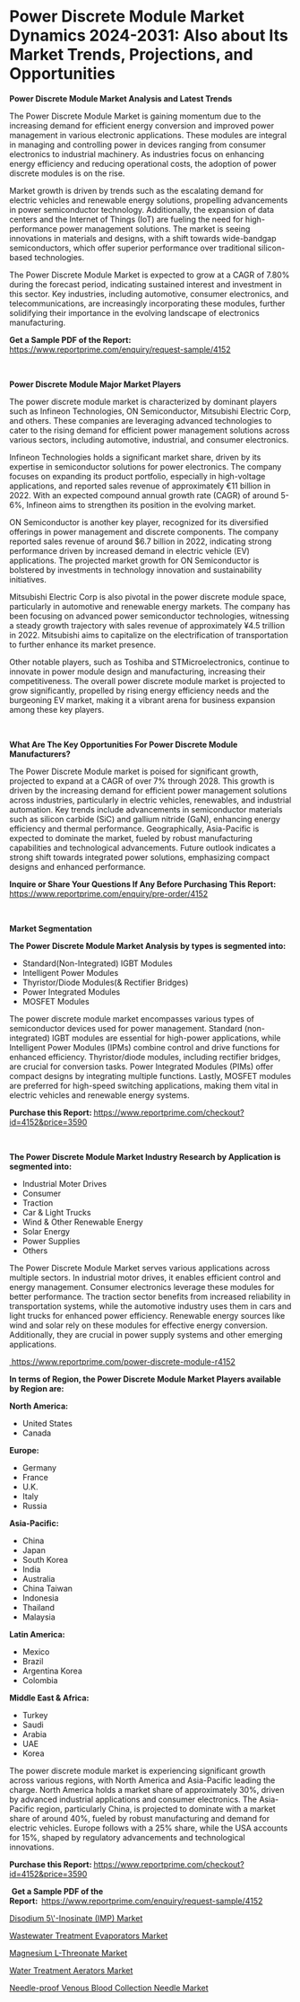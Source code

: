 <p><h1>Power Discrete Module Market Dynamics 2024-2031: Also about Its Market Trends, Projections, and Opportunities</h1></p><p><strong>Power Discrete Module Market Analysis and Latest Trends</strong></p>
<p><p>The Power Discrete Module Market is gaining momentum due to the increasing demand for efficient energy conversion and improved power management in various electronic applications. These modules are integral in managing and controlling power in devices ranging from consumer electronics to industrial machinery. As industries focus on enhancing energy efficiency and reducing operational costs, the adoption of power discrete modules is on the rise.</p><p>Market growth is driven by trends such as the escalating demand for electric vehicles and renewable energy solutions, propelling advancements in power semiconductor technology. Additionally, the expansion of data centers and the Internet of Things (IoT) are fueling the need for high-performance power management solutions. The market is seeing innovations in materials and designs, with a shift towards wide-bandgap semiconductors, which offer superior performance over traditional silicon-based technologies.</p><p>The Power Discrete Module Market is expected to grow at a CAGR of 7.80% during the forecast period, indicating sustained interest and investment in this sector. Key industries, including automotive, consumer electronics, and telecommunications, are increasingly incorporating these modules, further solidifying their importance in the evolving landscape of electronics manufacturing.</p></p>
<p><strong>Get a Sample PDF of the Report:&nbsp;</strong> <a href="https://www.reportprime.com/enquiry/request-sample/4152?utm_campaign=9&utm_medium=2&utm_source=Github&utm_content=ia&utm_term=13102024&utm_id=power-discrete-module">https://www.reportprime.com/enquiry/request-sample/4152</a></p>
<p>&nbsp;</p>
<p><strong>Power Discrete Module Major Market Players</strong></p>
<p><p>The power discrete module market is characterized by dominant players such as Infineon Technologies, ON Semiconductor, Mitsubishi Electric Corp, and others. These companies are leveraging advanced technologies to cater to the rising demand for efficient power management solutions across various sectors, including automotive, industrial, and consumer electronics.</p><p>Infineon Technologies holds a significant market share, driven by its expertise in semiconductor solutions for power electronics. The company focuses on expanding its product portfolio, especially in high-voltage applications, and reported sales revenue of approximately €11 billion in 2022. With an expected compound annual growth rate (CAGR) of around 5-6%, Infineon aims to strengthen its position in the evolving market.</p><p>ON Semiconductor is another key player, recognized for its diversified offerings in power management and discrete components. The company reported sales revenue of around $6.7 billion in 2022, indicating strong performance driven by increased demand in electric vehicle (EV) applications. The projected market growth for ON Semiconductor is bolstered by investments in technology innovation and sustainability initiatives.</p><p>Mitsubishi Electric Corp is also pivotal in the power discrete module space, particularly in automotive and renewable energy markets. The company has been focusing on advanced power semiconductor technologies, witnessing a steady growth trajectory with sales revenue of approximately ¥4.5 trillion in 2022. Mitsubishi aims to capitalize on the electrification of transportation to further enhance its market presence.</p><p>Other notable players, such as Toshiba and STMicroelectronics, continue to innovate in power module design and manufacturing, increasing their competitiveness. The overall power discrete module market is projected to grow significantly, propelled by rising energy efficiency needs and the burgeoning EV market, making it a vibrant arena for business expansion among these key players.</p></p>
<p>&nbsp;</p>
<p><strong>What Are The Key Opportunities For Power Discrete Module Manufacturers?</strong></p>
<p><p>The Power Discrete Module market is poised for significant growth, projected to expand at a CAGR of over 7% through 2028. This growth is driven by the increasing demand for efficient power management solutions across industries, particularly in electric vehicles, renewables, and industrial automation. Key trends include advancements in semiconductor materials such as silicon carbide (SiC) and gallium nitride (GaN), enhancing energy efficiency and thermal performance. Geographically, Asia-Pacific is expected to dominate the market, fueled by robust manufacturing capabilities and technological advancements. Future outlook indicates a strong shift towards integrated power solutions, emphasizing compact designs and enhanced performance.</p></p>
<p><strong>Inquire or Share Your Questions If Any Before Purchasing This Report:</strong> <a href="https://www.reportprime.com/enquiry/pre-order/4152?utm_campaign=9&utm_medium=2&utm_source=Github&utm_content=ia&utm_term=13102024&utm_id=power-discrete-module">https://www.reportprime.com/enquiry/pre-order/4152</a></p>
<p>&nbsp;</p>
<p><strong>Market Segmentation</strong></p>
<p><strong>The Power Discrete Module Market Analysis by types is segmented into:</strong></p>
<p><ul><li>Standard(Non-Integrated) IGBT Modules</li><li>Intelligent Power Modules</li><li>Thyristor/Diode Modules(& Rectifier Bridges)</li><li>Power Integrated Modules</li><li>MOSFET Modules</li></ul></p>
<p><p>The power discrete module market encompasses various types of semiconductor devices used for power management. Standard (non-integrated) IGBT modules are essential for high-power applications, while Intelligent Power Modules (IPMs) combine control and drive functions for enhanced efficiency. Thyristor/diode modules, including rectifier bridges, are crucial for conversion tasks. Power Integrated Modules (PIMs) offer compact designs by integrating multiple functions. Lastly, MOSFET modules are preferred for high-speed switching applications, making them vital in electric vehicles and renewable energy systems.</p></p>
<p><strong>Purchase this Report:&nbsp;</strong><a href="https://www.reportprime.com/checkout?id=4152&price=3590&utm_campaign=9&utm_medium=2&utm_source=Github&utm_content=ia&utm_term=13102024&utm_id=power-discrete-module">https://www.reportprime.com/checkout?id=4152&price=3590</a></p>
<p>&nbsp;</p>
<p><strong>The Power Discrete Module Market Industry Research by Application is segmented into:</strong></p>
<p><ul><li>Industrial Moter Drives</li><li>Consumer</li><li>Traction</li><li>Car & Light Trucks</li><li>Wind & Other Renewable Energy</li><li>Solar Energy</li><li>Power Supplies</li><li>Others</li></ul></p>
<p><p>The Power Discrete Module Market serves various applications across multiple sectors. In industrial motor drives, it enables efficient control and energy management. Consumer electronics leverage these modules for better performance. The traction sector benefits from increased reliability in transportation systems, while the automotive industry uses them in cars and light trucks for enhanced power efficiency. Renewable energy sources like wind and solar rely on these modules for effective energy conversion. Additionally, they are crucial in power supply systems and other emerging applications.</p></p>
<p><a href="https://www.reportprime.com/power-discrete-module-r4152?utm_campaign=9&utm_medium=2&utm_source=Github&utm_content=ia&utm_term=13102024&utm_id=power-discrete-module">&nbsp;https://www.reportprime.com/power-discrete-module-r4152</a></p>
<p><strong>In terms of Region, the Power Discrete Module Market Players available by Region are:</strong></p>
<p>
    <p> <strong> North America: </strong>
        <ul>
            <li>United States</li>
            <li>Canada</li>
        </ul>
        </p> 
    <p> <strong> Europe: </strong>
        <ul>
            <li>Germany</li>
            <li>France</li>
            <li>U.K.</li>
            <li>Italy</li>
            <li>Russia</li>
        </ul>
        </p> 
    <p> <strong> Asia-Pacific: </strong>
        <ul>
            <li>China</li>
            <li>Japan</li>
            <li>South Korea</li>
            <li>India</li>
            <li>Australia</li>
            <li>China Taiwan</li>
            <li>Indonesia</li>
            <li>Thailand</li>
            <li>Malaysia</li>
        </ul>
        </p> 
    <p> <strong> Latin America: </strong>
        <ul>
            <li>Mexico</li>
            <li>Brazil</li>
            <li>Argentina Korea</li>
            <li>Colombia</li>
        </ul>
        </p> 
    <p> <strong> Middle East & Africa: </strong>
        <ul>
            <li>Turkey</li>
            <li>Saudi</li>
            <li>Arabia</li>
            <li>UAE</li>
            <li>Korea</li>
        </ul>
    </p>
    </p>
<p><p>The power discrete module market is experiencing significant growth across various regions, with North America and Asia-Pacific leading the charge. North America holds a market share of approximately 30%, driven by advanced industrial applications and consumer electronics. The Asia-Pacific region, particularly China, is projected to dominate with a market share of around 40%, fueled by robust manufacturing and demand for electric vehicles. Europe follows with a 25% share, while the USA accounts for 15%, shaped by regulatory advancements and technological innovations.</p></p>
<p><strong>Purchase this Report: </strong><a href="https://www.reportprime.com/checkout?id=4152&price=3590&utm_campaign=9&utm_medium=2&utm_source=Github&utm_content=ia&utm_term=13102024&utm_id=power-discrete-module">https://www.reportprime.com/checkout?id=4152&price=3590</a></p>
<p>&nbsp;<strong>Get a Sample PDF of the Report:&nbsp;&nbsp;</strong><a href="https://www.reportprime.com/enquiry/request-sample/4152?utm_campaign=9&utm_medium=2&utm_source=Github&utm_content=ia&utm_term=13102024&utm_id=power-discrete-module">https://www.reportprime.com/enquiry/request-sample/4152</a></p>
<p><strong></strong></p>
<p><p><a href="https://github.com/WashimHussain441/Market-Research-Report-List-1/blob/main/disodium-5-inosinate-imp-market.md?utm_campaign=9&utm_medium=2&utm_source=Github&utm_content=ia&utm_term=13102024&utm_id=power-discrete-module">Disodium 5\'-Inosinate (IMP) Market</a></p><p><a href="https://issuu.com/reportprime-2/docs/wastewater-treatment-evaporators-ma_76b5d36a08caee?utm_campaign=9&utm_medium=2&utm_source=Github&utm_content=ia&utm_term=13102024&utm_id=power-discrete-module">Wastewater Treatment Evaporators Market</a></p><p><a href="https://github.com/SanjidaMahmud54/Market-Research-Report-List-1/blob/main/magnesium-l-threonate-market.md?utm_campaign=9&utm_medium=2&utm_source=Github&utm_content=ia&utm_term=13102024&utm_id=power-discrete-module">Magnesium L-Threonate Market</a></p><p><a href="https://issuu.com/reportprime-2/docs/water-treatment-aerators-market-siz_eb37265400ff8c?utm_campaign=9&utm_medium=2&utm_source=Github&utm_content=ia&utm_term=13102024&utm_id=power-discrete-module">Water Treatment Aerators Market</a></p><p><a href="https://www.linkedin.com/pulse/needle-proof-venous-blood-collection-needle-market-jhugc?utm_campaign=9&utm_medium=2&utm_source=Github&utm_content=ia&utm_term=13102024&utm_id=power-discrete-module">Needle-proof Venous Blood Collection Needle Market</a></p></p>